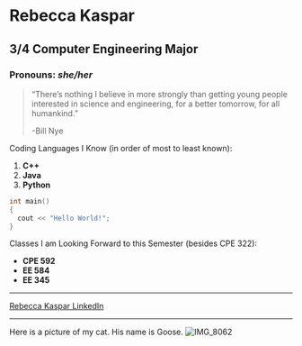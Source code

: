 # Rebecca Kaspar
## 3/4 Computer Engineering Major
### Pronouns: *she/her*

> “There’s nothing I believe in more strongly than getting young people interested in science and engineering, for a better tomorrow, for all humankind.”
> 
> -Bill Nye

Coding Languages I Know (in order of most to least known):
1. **C++**
2. **Java**
3. **Python**

```cpp
int main()
{
  cout << "Hello World!";
}
```

Classes I am Looking Forward to this Semester (besides CPE 322):
- **CPE 592**
- **EE 584**
- **EE 345**

---
[Rebecca Kaspar LinkedIn](https://www.linkedin.com/in/rebecca-kaspar-950b71230/)

---
Here is a picture of my cat. His name is Goose.
![IMG_8062](https://github.com/rkaspar123/CPE322/assets/123090388/e5f6d7c4-c7a1-4271-be21-eea1b873d0df)
